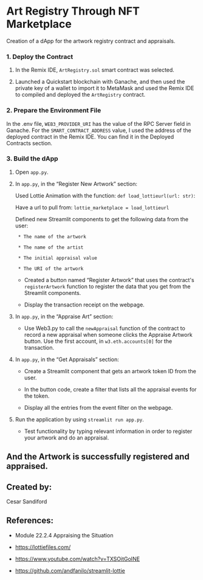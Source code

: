 # Art Registry Through NFT Marketplace

Creation of a dApp for the artwork registry contract and appraisals.

### 1. Deploy the Contract

1. In the Remix IDE, `ArtRegistry.sol` smart contract was selected.

2. Launched a Quickstart blockchain with Ganache, and then used the private key of a wallet to import it to MetaMask and used the Remix IDE to compiled and deployed the `ArtRegistry` contract.


### 2. Prepare the Environment File

In the .env file, `WEB3_PROVIDER_URI` has the value of the RPC Server field in Ganache. 
For the `SMART_CONTRACT_ADDRESS` value, I used the address of the deployed contract in the Remix IDE. You can find it in the Deployed Contracts section.



### 3. Build the dApp

1. Open `app.py`.

2. In `app.py`, in the “Register New Artwork” section:

     Used Lottie Animation with the function: `def load_lottieurl(url: str)`:
    
     Have a url to pull from: `lottie_marketplace = load_lottieurl`

     Defined new Streamlit components to get the following data from the user:

        * The name of the artwork

        * The name of the artist

        * The initial appraisal value

        * The URI of the artwork

    * Created a button named “Register Artwork” that uses the contract's `registerArtwork` function to register the data that you get from the Streamlit components.

    * Display the transaction receipt on the webpage.

3. In `app.py`, in the “Appraise Art” section:

    * Use Web3.py to call the `newAppraisal` function of the contract to record a new appraisal when someone clicks the Appraise Artwork button. Use the first account, in `w3.eth.accounts[0]` for the transaction.

4. In `app.py`, in the “Get Appraisals” section:

    * Create a Streamlit component that gets an artwork token ID from the user.

    * In the button code, create a filter that lists all the appraisal events for the token.

    * Display all the entries from the event filter on the webpage.

5. Run the application by using `streamlit run app.py`.
    
    * Test functionality by typing relevant information in order to register your artwork and do an appraisal.

## And the Artwork is successfully registered and appraised.

## Created by: 

Cesar Sandiford

## References:

* Module 22.2.4 Appraising the Situation

* https://lottiefiles.com/

* https://www.youtube.com/watch?v=TXSOitGoINE

* https://github.com/andfanilo/streamlit-lottie

